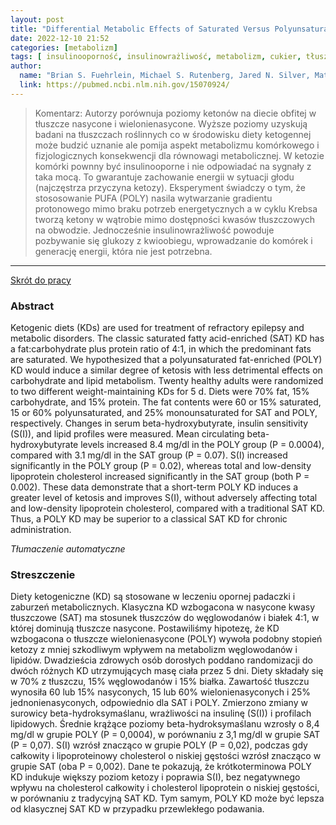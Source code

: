 ```yaml
---
layout: post
title: "Differential Metabolic Effects of Saturated Versus Polyunsaturated Fats in Ketogenic Diets "
date: 2022-12-10 21:52
categories: [metabolizm]
tags: [ insulinooporność, insulinowrażliwość, metabolizm, cukier, tłuszcz, dieta, ketoza, pufa]
author:
  name: "Brian S. Fuehrlein, Michael S. Rutenberg, Jared N. Silver, Matthew W. Warren, Douglas W. Theriaque, Glen E. Duncan, Peter W. Stacpoole, Mark L. Brantly "
  link: https://pubmed.ncbi.nlm.nih.gov/15070924/
---
```


> Komentarz:
> Autorzy porównuja poziomy ketonów na diecie obfitej w tłuszcze nasycone i wielonienasycone.
> Wyższe poziomy uzyskują badani na tłuszczach roślinnych co w środowisku diety ketogennej może budzić uznanie ale pomija aspekt metabolizmu komórkowego i fizjologicznych konsekwencji dla równowagi metabolicznej.
> W ketozie komórki pownny być insulinooporne i nie odpowiadać na sygnały z taka mocą. To gwarantuje zachowanie energii w sytuacji głodu (najczęstrza przyczyna ketozy).
> Eksperyment świadczy o tym, że stososowanie PUFA (POLY) nasila wytwarzanie gradientu protonowego mimo braku potrzeb energetycznych a w cyklu Krebsa tworzą ketony w wątrobie mimo dostępności kwasów tłuszczowych na obwodzie. Jednocześnie insulinowrażliwość powoduje pozbywanie się glukozy z kwioobiegu, wprowadzanie do komórek i generację energii, która nie jest potrzebna.


<hr>

[Skrót do pracy](https://pubmed.ncbi.nlm.nih.gov/15070924/) 

### Abstract
Ketogenic diets (KDs) are used for treatment of refractory epilepsy and metabolic disorders. The classic saturated fatty acid-enriched (SAT) KD has a fat:carbohydrate plus protein ratio of 4:1, in which the predominant fats are saturated. We hypothesized that a polyunsaturated fat-enriched (POLY) KD would induce a similar degree of ketosis with less detrimental effects on carbohydrate and lipid metabolism. Twenty healthy adults were randomized to two different weight-maintaining KDs for 5 d. Diets were 70% fat, 15% carbohydrate, and 15% protein. The fat contents were 60 or 15% saturated, 15 or 60% polyunsaturated, and 25% monounsaturated for SAT and POLY, respectively. Changes in serum beta-hydroxybutyrate, insulin sensitivity (S(I)), and lipid profiles were measured. Mean circulating beta-hydroxybutyrate levels increased 8.4 mg/dl in the POLY group (P = 0.0004), compared with 3.1 mg/dl in the SAT group (P = 0.07). S(I) increased significantly in the POLY group (P = 0.02), whereas total and low-density lipoprotein cholesterol increased significantly in the SAT group (both P = 0.002). These data demonstrate that a short-term POLY KD induces a greater level of ketosis and improves S(I), without adversely affecting total and low-density lipoprotein cholesterol, compared with a traditional SAT KD. Thus, a POLY KD may be superior to a classical SAT KD for chronic administration.

*Tłumaczenie automatyczne*

### Streszczenie
Diety ketogeniczne (KD) są stosowane w leczeniu opornej padaczki i zaburzeń metabolicznych. Klasyczna KD wzbogacona w nasycone kwasy tłuszczowe (SAT) ma stosunek tłuszczów do węglowodanów i białek 4:1, w której dominują tłuszcze nasycone. Postawiliśmy hipotezę, że KD wzbogacona o tłuszcze wielonienasycone (POLY) wywoła podobny stopień ketozy z mniej szkodliwym wpływem na metabolizm węglowodanów i lipidów. Dwadzieścia zdrowych osób dorosłych poddano randomizacji do dwóch różnych KD utrzymujących masę ciała przez 5 dni. Diety składały się w 70% z tłuszczu, 15% węglowodanów i 15% białka. Zawartość tłuszczu wynosiła 60 lub 15% nasyconych, 15 lub 60% wielonienasyconych i 25% jednonienasyconych, odpowiednio dla SAT i POLY. Zmierzono zmiany w surowicy beta-hydroksymaślanu, wrażliwości na insulinę (S(I)) i profilach lipidowych. Średnie krążące poziomy beta-hydroksymaślanu wzrosły o 8,4 mg/dl w grupie POLY (P = 0,0004), w porównaniu z 3,1 mg/dl w grupie SAT (P = 0,07). S(I) wzrósł znacząco w grupie POLY (P = 0,02), podczas gdy całkowity i lipoproteinowy cholesterol o niskiej gęstości wzrósł znacząco w grupie SAT (oba P = 0,002). Dane te pokazują, że krótkoterminowa POLY KD indukuje większy poziom ketozy i poprawia S(I), bez negatywnego wpływu na cholesterol całkowity i cholesterol lipoprotein o niskiej gęstości, w porównaniu z tradycyjną SAT KD. Tym samym, POLY KD może być lepsza od klasycznej SAT KD w przypadku przewlekłego podawania.

